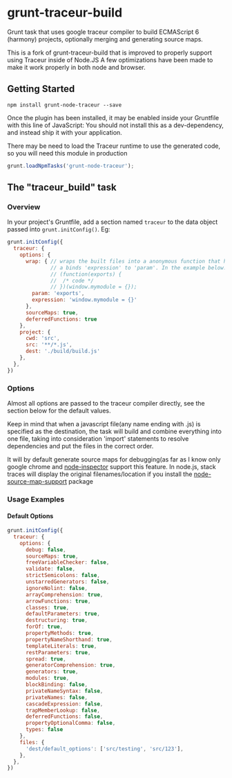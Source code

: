 # grunt-traceur-build

Grunt task that uses google traceur compiler to build ECMAScript 6 (harmony) projects, optionally merging and generating source maps.

This is a fork of grunt-traceur-build that is improved to properly support using Traceur inside of Node.JS
A few optimizations have been made to make it work properly in both node and browser.

## Getting Started

```shell
npm install grunt-node-traceur --save
```

Once the plugin has been installed, it may be enabled inside your Gruntfile with this line of JavaScript:
You should not install this as a dev-dependency, and instead ship it with your application.

There may be need to load the Traceur runtime to use the generated code, so you will need this
module in production

```js
grunt.loadNpmTasks('grunt-node-traceur');
```

## The "traceur_build" task

### Overview
In your project's Gruntfile, add a section named `traceur` to the data object passed into `grunt.initConfig()`. Eg:

```js
grunt.initConfig({
  traceur: {
    options: {
      wrap: { // wraps the built files into a anonymous function that has
              // a binds 'expression' to 'param'. In the example below:
              // (function(exports) {
              //  /* code */
              // })(window.mymodule = {});
        param: 'exports',
        expression: 'window.mymodule = {}'
      },
      sourceMaps: true,
      deferredFunctions: true
    },
    project: {
      cwd: 'src',
      src: '**/*.js',
      dest: './build/build.js'
    },
  },
})
```

### Options

Almost all options are passed to the traceur compiler directly, see the section
below for the default values.

Keep in mind that when a javascript file(any name ending with .js) is specified
as the destination, the task will build and combine everything into one file,
taking into consideration 'import' statements to resolve dependencies and put
the files in the correct order.

It will by default generate source maps for debugging(as far as I know only
google chrome and 
[node-inspector](https://github.com/node-inspector/node-inspector) support this
feature. In node.js, stack traces will display the original filenames/location
if you install the [node-source-map-support](https://github.com/evanw/node-source-map-support) package

### Usage Examples

#### Default Options

```js
grunt.initConfig({
  traceur: {
    options: {
      debug: false,
      sourceMaps: true,
      freeVariableChecker: false,
      validate: false,
      strictSemicolons: false,
      unstarredGenerators: false,
      ignoreNolint: false,
      arrayComprehension: true,
      arrowFunctions: true,
      classes: true,
      defaultParameters: true,
      destructuring: true,
      forOf: true,
      propertyMethods: true,
      propertyNameShorthand: true,
      templateLiterals: true,
      restParameters: true,
      spread: true,
      generatorComprehension: true,
      generators: true,
      modules: true,
      blockBinding: false,
      privateNameSyntax: false,
      privateNames: false,
      cascadeExpression: false,
      trapMemberLookup: false,
      deferredFunctions: false,
      propertyOptionalComma: false,
      types: false
    },
    files: {
      'dest/default_options': ['src/testing', 'src/123'],
    },
  },
})
```

